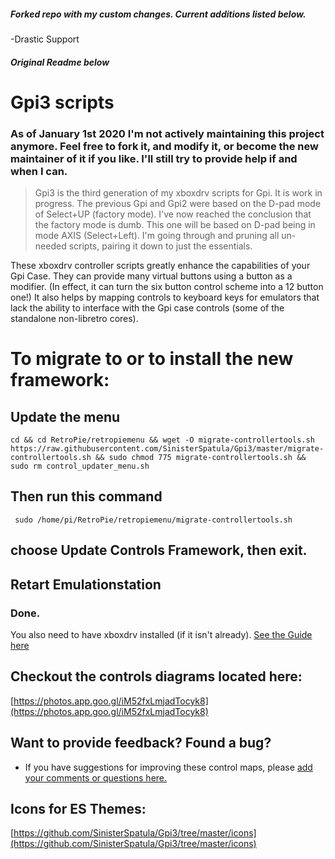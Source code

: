 ##### Forked repo with my custom changes.  Current additions listed below.  
-Drastic Support


##### Original Readme below

# Gpi3 scripts

### As of January 1st 2020 I'm not actively maintaining this project anymore.  Feel free to fork it, and modify it, or become the new maintainer of it if you like.  I'll still try to provide help if and when I can.

> Gpi3 is the third generation of my xboxdrv scripts for Gpi.  It is work in progress.  The previous Gpi and Gpi2 were based on the D-pad mode of Select+UP (factory mode).  I've now reached the conclusion that the factory mode is dumb.  This one will be based on D-pad being in mode AXIS (Select+Left).  I'm going through and pruning all un-needed scripts, pairing it down to just the essentials.

These xboxdrv controller scripts greatly enhance the capabilities of your Gpi Case.  They can provide many virtual buttons using a button as a modifier.  (In effect, it can turn the six button control scheme into a 12 button one!)  It also helps by mapping controls to keyboard keys for emulators that lack the ability to interface with the Gpi case controls (some of the standalone non-libretro cores).

# To migrate to or to install the new framework:

## Update the menu

```shell
cd && cd RetroPie/retropiemenu && wget -O migrate-controllertools.sh  https://raw.githubusercontent.com/SinisterSpatula/Gpi3/master/migrate-controllertools.sh && sudo chmod 775 migrate-controllertools.sh && sudo rm control_updater_menu.sh
```

## Then run this command

```shell
 sudo /home/pi/RetroPie/retropiemenu/migrate-controllertools.sh
```
## choose Update Controls Framework, then exit.

## Retart Emulationstation

### Done.

You also need to have xboxdrv installed (if it isn't already).  [See the Guide here](https://sinisterspatula.github.io/RetroflagGpiGuides/Controls_Updater_Menu)

## Checkout the controls diagrams located here:
[https://photos.app.goo.gl/iM52fxLmjadTocyk8](https://photos.app.goo.gl/iM52fxLmjadTocyk8)


## Want to provide feedback?  Found a bug?

* If you have suggestions for improving these control maps, please [add your comments or questions here.](https://github.com/SinisterSpatula/Gpi3/issues/)

## Icons for ES Themes:
[https://github.com/SinisterSpatula/Gpi3/tree/master/icons](https://github.com/SinisterSpatula/Gpi3/tree/master/icons)

